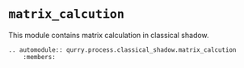# `matrix_calcution`

This module contains matrix calculation in classical shadow.

```{eval-rst}
.. automodule:: qurry.process.classical_shadow.matrix_calcution
    :members:
```
